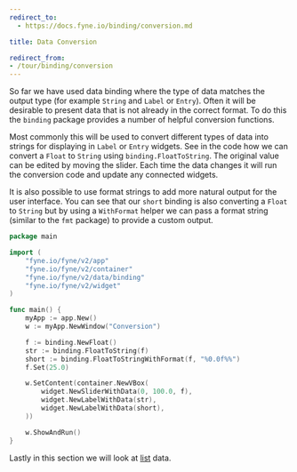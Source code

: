 ```yaml
---
redirect_to:
  - https://docs.fyne.io/binding/conversion.md

title: Data Conversion

redirect_from:
- /tour/binding/conversion
---
```

So far we have used data binding where the type of
data matches the output type (for example `String` and
`Label` or `Entry`). Often it will be desirable to
present data that is not already in the correct format.
To do this the `binding` package provides a number
of helpful conversion functions.

Most commonly this will be used to convert different
types of data into strings for displaying in `Label`
or `Entry` widgets. See in the code how we can convert
a `Float` to `String` using `binding.FloatToString`.
The original value can be edited by moving the slider.
Each time the data changes it will run the conversion
code and update any connected widgets.

It is also possible to use format strings to add more
natural output for the user interface.
You can see that our `short` binding is also converting
a `Float` to `String` but by using a `WithFormat` helper
we can pass a format string (similar to the `fmt` package)
to provide a custom output.

```go
package main

import (
	"fyne.io/fyne/v2/app"
	"fyne.io/fyne/v2/container"
	"fyne.io/fyne/v2/data/binding"
	"fyne.io/fyne/v2/widget"
)

func main() {
	myApp := app.New()
	w := myApp.NewWindow("Conversion")

	f := binding.NewFloat()
	str := binding.FloatToString(f)
	short := binding.FloatToStringWithFormat(f, "%0.0f%%")
	f.Set(25.0)

	w.SetContent(container.NewVBox(
		widget.NewSliderWithData(0, 100.0, f),
		widget.NewLabelWithData(str),
		widget.NewLabelWithData(short),
	))

	w.ShowAndRun()
}
```

Lastly in this section we will look at [list](/binding/list) data.
